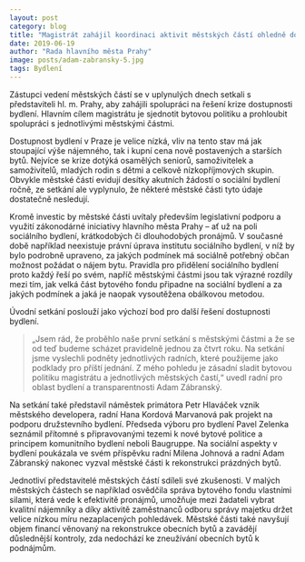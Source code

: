 ```yaml
---
layout: post
category: blog
title: "Magistrát zahájil koordinaci aktivit městských částí ohledně dostupnosti bydlení"
date: 2019-06-19
author: "Rada hlavního města Prahy"
image: posts/adam-zabransky-5.jpg
tags: Bydlení
---
```


Zástupci vedení městských částí se v uplynulých dnech setkali s představiteli hl. m. Prahy, aby zahájili spolupráci na řešení krize dostupnosti bydlení. Hlavním cílem magistrátu je sjednotit bytovou politiku a prohloubit spolupráci s jednotlivými městskými částmi.

Dostupnost bydlení v Praze je velice nízká, vliv na tento stav má jak stoupající výše nájemného, tak i kupní cena nově postavených a starších bytů. Nejvíce se krize dotýká osamělých seniorů, samoživitelek a samoživitelů, mladých rodin s dětmi a celkově nízkopříjmových skupin. Obvykle městské částí evidují desítky akutních žádostí o sociální bydlení ročně, ze setkání ale vyplynulo, že některé městské části tyto údaje dostatečně nesledují.

Kromě investic by městské části uvítaly především legislativní podporu a využití zákonodárné iniciativy hlavního města Prahy – ať už na poli sociálního bydlení, krátkodobých či dlouhodobých pronájmů. V současné době například neexistuje právní úprava institutu sociálního bydlení, v níž by bylo podrobně upraveno, za jakých podmínek má sociálně potřebný občan možnost požádat o nájem bytu. Pravidla pro přidělení sociálního bydlení proto každý řeší po svém, napříč městskými částmi jsou tak výrazné rozdíly mezi tím, jak velká část bytového fondu připadne na sociální bydlení a za jakých podmínek a jaká je naopak vysoutěžena obálkovou metodou.

Úvodní setkání poslouží jako výchozí bod pro další řešení dostupnosti bydlení. 

> „Jsem rád, že proběhlo naše první setkání s městskými částmi a že se od teď budeme scházet pravidelně jednou za čtvrt roku. Na setkání jsme vyslechli podněty jednotlivých radních, které použijeme jako podklady pro příští jednání. Z mého pohledu je zásadní sladit bytovou politiku magistrátu a jednotlivých městských častí,“ uvedl radní pro oblast bydlení a transparentnosti Adam Zábranský.

Na setkání také představil náměstek primátora Petr Hlaváček vznik městského developera, radní Hana Kordová Marvanová pak projekt na podporu družstevního bydlení. Předseda výboru pro bydlení Pavel Zelenka seznámil přítomné s připravovanými tezemi k nové bytové politice a principem komunitního bydlení neboli Baugruppe. Na sociální aspekty v bydlení poukázala ve svém příspěvku radní Milena Johnová a radní Adam Zábranský nakonec vyzval městské části k rekonstrukci prázdných bytů.

Jednotliví představitelé městských částí sdíleli své zkušenosti. V malých městských částech se například osvědčila správa bytového fondu vlastními silami, která vede k efektivitě pronájmů, umožňuje mezi žadateli vybrat kvalitní nájemníky a díky aktivitě zaměstnanců odboru správy majetku držet velice nízkou míru nezaplacených pohledávek. Městské části také navyšují objem financí věnovaný na rekonstrukce obecních bytů a zavádějí důslednější kontroly, zda nedochází ke zneužívání obecních bytů k podnájmům. 

 
